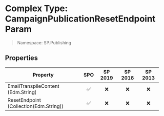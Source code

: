 # Complex Type: CampaignPublicationResetEndpointParam

> Namespace: SP.Publishing

## Properties

Property | SPO | SP 2019 | SP 2016 | SP 2013
----------|:---:|:-------:|:-------:|:-------:
EmailTranspileContent (Edm.String) | ✅ | ❌ | ❌ | ❌
ResetEndpoint (Collection(Edm.String)) | ✅ | ❌ | ❌ | ❌